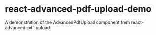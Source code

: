 # react-advanced-pdf-upload-demo

A demonstration of the AdvancedPdfUpload component from react-advanced-pdf-upload.
